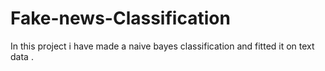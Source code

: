 # Fake-news-Classification
In this project i have made a naive bayes classification and fitted it on text data .

